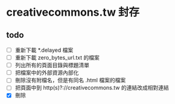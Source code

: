 # creativecommons.tw 封存

## todo

- [ ] 重新下載 *.delayed 檔案
- [ ] 重新下載 zero_bytes_url.txt 的檔案
- [ ] 列出所有的頁面目錄與標題清單
- [ ] 把檔案中的外部資源內部化
- [ ] 刪除沒有附檔名，但是有同名 .html 檔案的檔案
- [ ] 把頁面中到 http(s)?://creativecommons.tw 的連結改成相對連結
- [x] 刪除 <title>40x 的 HTML 檔案
- [x] 設定 git-pages repo 並將 /creativecommons.tw/creativecommons.tw 搬移到根目錄下以便打開 github pages
- [x] files/downloads/ 下的檔案實在太大了，透過 Git LFS 上傳
- [x] 如果 `<TITLE>Page has moved</TITLE>` 頁面有對應的 .html 檔案，就將其移除
- [x] 把所有的 page not found 刪除
- [x] 修正變成 0 Bytes 的檔案
- [x] feed 要改名叫 feed.xml
- [x] 移除 <script>jQuery.extend(Drupal.settings...</script> 標籤
- [x] 修正檔案內連結的 css 變成 html
- [x] 列出所有的 binary 檔案清單並且抓取
- [x] 內容有「Click here...」的頁面是沒有成功抓到的頁面

## 建立鏡像流程

### 在 mac 上安裝 httrack

```bash
➜  ~ brew install httrack
```

### Mirror

```bash
./httrack.sh
```

### 看到 binary 的策略

1. 第一次先抓 html
2. 第二次再從 hts-cache/new.txt 抓 binary

用 sftp 進去主機找該檔案，另外下載後置入，於 httrack.sh 手動排除該路徑

### binary 檔案位置

```text

```

## 頁面清單

```text

```
